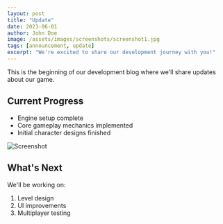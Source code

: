 ```yaml
---
layout: post
title: "Update"
date: 2023-06-01
author: John Doe
image: /assets/images/screenshots/screenshot1.jpg
tags: [announcement, update]
excerpt: "We're excited to share our development journey with you!"
---
```


This is the beginning of our development blog where we'll share updates about our game.

## Current Progress

- Engine setup complete
- Core gameplay mechanics implemented
- Initial character designs finished

![Screenshot](/assets/images/screenshots/screenshot1.jpg)

## What's Next

We'll be working on:
1. Level design
2. UI improvements
3. Multiplayer testing
